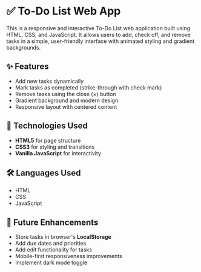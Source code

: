 # ✅ To-Do List Web App

This is a responsive and interactive To-Do List web application built using HTML, CSS, and JavaScript. It allows users to add, check off, and remove tasks in a simple, user-friendly interface with animated styling and gradient backgrounds.

## ✨ Features

- Add new tasks dynamically  
- Mark tasks as completed (strike-through with check mark)  
- Remove tasks using the close (×) button  
- Gradient background and modern design  
- Responsive layout with centered content  

## 🔧 Technologies Used

- **HTML5** for page structure  
- **CSS3** for styling and transitions  
- **Vanilla JavaScript** for interactivity  

## 🛠️ Languages Used

- HTML  
- CSS  
- JavaScript  

## 🚀 Future Enhancements

- Store tasks in browser's **LocalStorage**  
- Add due dates and priorities  
- Add edit functionality for tasks  
- Mobile-first responsiveness improvements  
- Implement dark mode toggle  
